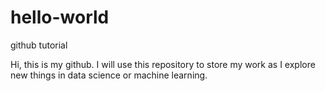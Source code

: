 # hello-world
github tutorial

Hi, this is my github. I will use this repository to store my work as I explore new things in data science or machine learning.
